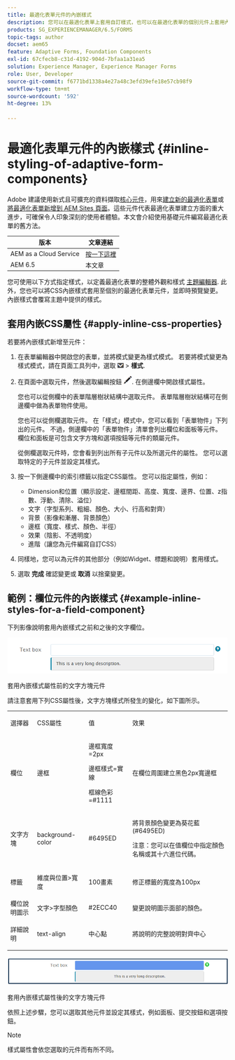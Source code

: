 ```yaml
---
title: 最適化表單元件的內嵌樣式
description: 您可以在最適化表單上套用自訂樣式，也可以在最適化表單的個別元件上套用內嵌CSS屬性。
products: SG_EXPERIENCEMANAGER/6.5/FORMS
topic-tags: author
docset: aem65
feature: Adaptive Forms, Foundation Components
exl-id: 67cfecb8-c31d-4192-904d-7bfaa1a31ea5
solution: Experience Manager, Experience Manager Forms
role: User, Developer
source-git-commit: f6771bd1338a4e27a48c3efd39efe18e57cb98f9
workflow-type: tm+mt
source-wordcount: '592'
ht-degree: 13%

---
```


# 最適化表單元件的內嵌樣式 {#inline-styling-of-adaptive-form-components}

<span class="preview">Adobe 建議使用新式且可擴充的資料擷取[核心元件](https://experienceleague.adobe.com/docs/experience-manager-core-components/using/adaptive-forms/introduction.html)，用來[建立新的最適化表單](/help/forms/using/create-an-adaptive-form-core-components.md)或[將最適化表單新增到 AEM Sites 頁面](/help/forms/using/create-or-add-an-adaptive-form-to-aem-sites-page.md)。這些元件代表最適化表單建立方面的重大進步，可確保令人印象深刻的使用者體驗。本文會介紹使用基礎元件編寫最適化表單的舊方法。</span>

| 版本 | 文章連結 |
| -------- | ---------------------------- |
| AEM as a Cloud Service  | [按一下這裡](https://experienceleague.adobe.com/docs/experience-manager-cloud-service/content/forms/adaptive-forms-authoring/authoring-adaptive-forms-foundation-components/configure-layout-of-an-adaptive-form/inline-style-adaptive-forms.html) |
| AEM 6.5 | 本文章 |

您可使用以下方式指定樣式，以定義最適化表單的整體外觀和樣式 [主題編輯器](../../forms/using/themes.md). 此外，您也可以將CSS內嵌樣式套用至個別的最適化表單元件，並即時預覽變更。 內嵌樣式會覆寫主題中提供的樣式。

## 套用內嵌CSS屬性 {#apply-inline-css-properties}

若要將內嵌樣式新增至元件：

1. 在表單編輯器中開啟您的表單，並將模式變更為樣式模式。 若要將模式變更為樣式模式，請在頁面工具列中，選取 ![畫佈下拉式清單](assets/canvas-drop-down.png) > **樣式**.
1. 在頁面中選取元件，然後選取編輯按鈕 ![編輯按鈕](assets/edit-button.png). 在側邊欄中開啟樣式屬性。

   您也可以從側欄中的表單階層樹狀結構中選取元件。 表單階層樹狀結構可在側邊欄中做為表單物件使用。

   您也可以從側欄選取元件。 在「樣式」模式中，您可以看到「表單物件」下列出的元件。 不過，側邊欄中的「表單物件」清單會列出欄位和面板等元件。 欄位和面板是可包含文字方塊和選項按鈕等元件的類屬元件。

   從側欄選取元件時，您會看到列出所有子元件以及所選元件的屬性。 您可以選取特定的子元件並設定其樣式。

1. 按一下側邊欄中的索引標籤以指定CSS屬性。 您可以指定屬性，例如：

   * Dimension和位置（顯示設定、邊框間距、高度、寬度、邊界、位置、z指數、浮動、清除、溢位）
   * 文字（字型系列、粗細、顏色、大小、行高和對齊）
   * 背景（影像和漸層、背景顏色）
   * 邊框（寬度、樣式、顏色、半徑）
   * 效果（陰影、不透明度）
   * 進階（讓您為元件編寫自訂CSS）

1. 同樣地，您可以為元件的其他部分（例如Widget、標題和說明）套用樣式。
1. 選取 **完成** 確認變更或 **取消** 以捨棄變更。

## 範例：欄位元件的內嵌樣式 {#example-inline-styles-for-a-field-component}

下列影像說明套用內嵌樣式之前和之後的文字欄位。

![套用內嵌樣式之前的文字方塊元件](assets/no-style.png)

套用內嵌樣式屬性前的文字方塊元件

請注意套用下列CSS屬性後，文字方塊樣式所發生的變化，如下圖所示。

<table>
 <tbody>
  <tr>
   <td><p>選擇器</p> </td>
   <td><p>CSS屬性</p> </td>
   <td><p>值</p> </td>
   <td><p>效果</p> </td>
  </tr>
  <tr>
   <td><p>欄位</p> </td>
   <td><p>邊框</p> </td>
   <td><p>邊框寬度=2px</p> <p>邊框樣式=實線</p> <p>框線色彩=#1111</p> </td>
   <td><p>在欄位周圍建立黑色2px寬邊框</p> </td>
  </tr>
  <tr>
   <td><p>文字方塊</p> </td>
   <td><p>background-color</p> </td>
   <td><p>#6495ED</p> </td>
   <td><p>將背景顏色變更為葵花藍(#6495ED)</p> <p>注意：您可以在值欄位中指定顏色名稱或其十六進位代碼。</p> </td>
  </tr>
  <tr>
   <td><p>標籤</p> </td>
   <td><p>維度與位置&gt;寬度</p> </td>
   <td><p>100畫素</p> </td>
   <td><p>修正標籤的寬度為100px</p> </td>
  </tr>
  <tr>
   <td>欄位說明圖示</td>
   <td>文字&gt;字型顏色</td>
   <td>#2ECC40</td>
   <td>變更說明圖示面部的顏色。</td>
  </tr>
  <tr>
   <td><p>詳細說明</p> </td>
   <td><p>text-align</p> </td>
   <td><p>中心點</p> </td>
   <td><p>將說明的完整說明對齊中心</p> </td>
  </tr>
 </tbody>
</table>

![套用內嵌樣式後的文字方塊樣式](assets/applied-style.png)

套用內嵌樣式屬性後的文字方塊元件

依照上述步驟，您可以選取其他元件並設定其樣式，例如面板、提交按鈕和選項按鈕。

>[!NOTE]
>
>樣式屬性會依您選取的元件而有所不同。

